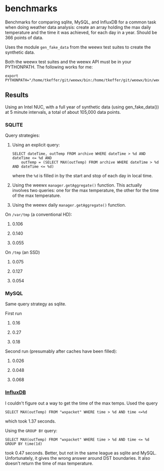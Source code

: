 # benchmarks
Benchmarks for comparing sqlite, MySQL, and InfluxDB for a common
task when doing weather data analysis: create an array holding
the max daily temperature and the time it was achieved, for 
each day in a year. Should be 366 points of data.

Uses the module `gen_fake_data` from the weewx test suites to create the synthetic data.

Both the weewx test suites and the weewx API must be in your PYTHONPATH. The following works for me:

```
export PYTHONPATH="/home/tkeffer/git/weewx/bin:/home/tkeffer/git/weewx/bin/weewx/test"
```

## Results
Using an Intel NUC, with a full year of synthetic data (using gen_fake_data()) at 5 minute intervals,
a total of about 105,000 data points.


### SQLITE

Query strategies:

1. Using an explicit query:

    ```
    SELECT dateTime, outTemp FROM archive WHERE dateTime > %d AND dateTime <= %d AND 
        outTemp = (SELECT MAX(outTemp) FROM archive WHERE dateTime > %d AND dateTime <= %d)
    ```

    where the `%d` is filled in by the start and stop of each day in local time. 

2. Using the weewx `manager.getAggregate()` function. This actually involves two queries: one for the max temperature, 
the other for the time of the max temperature. 

3. Using the weewx daily `manager.getAggregate()` function.

On `/var/tmp` (a conventional HD):

1. 0.106

2. 0.140

3. 0.055

On `/tmp` (an SSD)

1. 0.075

2. 0.127

3. 0.054


### MySQL

Same query strategy as sqlite.

First run

1. 0.16

2. 0.27

3. 0.18

Second run (presumably after caches have been filled):

1. 0.026

2. 0.048

3. 0.068


### [InfluxDB](https://influxdb.com/)

I couldn't figure out a way to get the time of the max temps. Used the query

```
SELECT MAX(outTemp) FROM "wxpacket" WHERE time > %d AND time <=%d
```

which took 1.37 seconds. 

Using the `GROUP BY` query:

```
SELECT MAX(outTemp) FROM "wxpacket" WHERE time > %d AND time <= %d GROUP BY time(1d)
```

took 0.47 seconds. Better, but not in the same league as sqlite and MySQL. Unfortunately, it gives the wrong 
answer around DST boundaries. It also doesn't return the time of max temperature.

